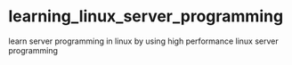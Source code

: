 # learning_linux_server_programming
learn server programming in linux by using high performance linux server programming
